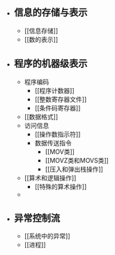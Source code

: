 - ## 信息的存储与表示
	- [[信息存储]]
	- [[数的表示]]
- ## 程序的机器级表示
	- 程序编码
		- [[程序计数器]]
		- [[整数寄存器文件]]
		- [[条件码寄存器]]
	- [[数据格式]]
	- 访问信息
		- [[操作数指示符]]
		- 数据传送指令
			- [[MOV类]]
			- [[MOVZ类和MOVS类]]
			- [[压入和弹出栈操作]]
	- [[算术和逻辑操作]]
		- [[特殊的算术操作]]
	-
- ## 异常控制流
	- [[系统中的异常]]
	- [[进程]]